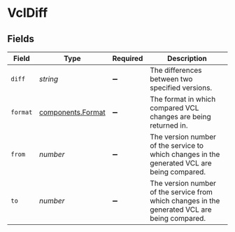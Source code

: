 # VclDiff


## Fields

| Field                                                                                         | Type                                                                                          | Required                                                                                      | Description                                                                                   |
| --------------------------------------------------------------------------------------------- | --------------------------------------------------------------------------------------------- | --------------------------------------------------------------------------------------------- | --------------------------------------------------------------------------------------------- |
| `diff`                                                                                        | *string*                                                                                      | :heavy_minus_sign:                                                                            | The differences between two specified versions.                                               |
| `format`                                                                                      | [components.Format](../../../sdk/models/components/format.md)                                 | :heavy_minus_sign:                                                                            | The format in which compared VCL changes are being returned in.                               |
| `from`                                                                                        | *number*                                                                                      | :heavy_minus_sign:                                                                            | The version number of the service to which changes in the generated VCL are being compared.   |
| `to`                                                                                          | *number*                                                                                      | :heavy_minus_sign:                                                                            | The version number of the service from which changes in the generated VCL are being compared. |